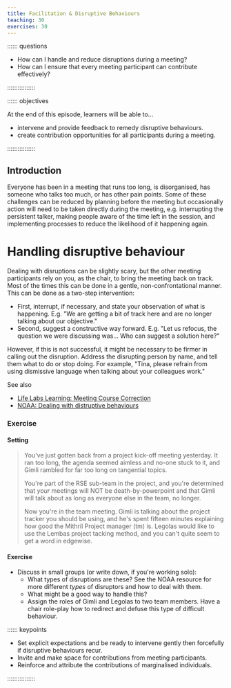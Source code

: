 ```yaml
---
title: Facilitation & Disruptive Behaviours
teaching: 30
exercises: 30
---
```


:::::: questions

* How can I handle and reduce disruptions during a meeting?
* How can I ensure that every meeting participant can contribute effectively?

::::::::::::::::


:::::: objectives

At the end of this episode, learners will be able to...

* intervene and provide feedback to remedy disruptive behaviours.
* create contribution opportunities for all participants during a meeting.

::::::::::::::::

## Introduction

Everyone has been in a meeting that runs too long, is disorganised, has someone who talks too much, or has other pain points. Some of these challenges can be reduced by planning before the meeting but occasionally action will need to be taken directly during the meeting, e.g. interrupting the persistent talker, making people aware of the time left in the session, and implementing processes to reduce the likelihood of it happening again. 

# Handling disruptive behaviour

Dealing with disruptions can be slightly scary, but the other meeting participants rely on you, as the chair, to bring the meeting back on track. Most of the times this can be done in a gentle, non-confrontational manner. This can be done as a two-step intervention:

- First, interrupt, if necessary, and state your observation of what is happening. E.g. "We are getting a bit of track here and are no longer talking about our objective."
- Second, suggest a constructive way forward. E.g. "Let us refocus, the question we were discussing was... Who can suggest a solution here?"

However, if this is not successful, it might be necessary to be firmer in calling out the disruption. Address the disrupting person by name, and tell them what to do or stop doing. For example, "Tina, please refrain from using dismissive language when talking about your colleagues work."

See also
- [Life Labs Learning: Meeting Course Correction](https://www.lifelabslearning.com/book/download/meeting-course-corrections)
- [NOAA: Dealing with distruptive behaviours](https://coast.noaa.gov/ddb/)


### Exercise

#### Setting

> You've just gotten back from a project kick-off meeting yesterday. It ran too long, the agenda seemed aimless and no-one stuck to it, and Gimli rambled for far too long on tangential topics. 
>
> You're part of the RSE sub-team in the project, and you're determined that _your_ meetings will NOT be death-by-powerpoint and that Gimli will talk about as long as everyone else in the team, no longer.
>
> Now you're _in_ the team meeting. Gimli is talking about the project tracker you should be using, and he's spent fifteen minutes explaining how good the Mithril Project manager (tm) is. Legolas would like to use the Lembas project tacking method, and you can't quite seem to get a word in edgewise. 

#### Exercise

- Discuss in small groups (or write down, if you're working solo): 
  - What types of disruptions are these? See the NOAA resource for more different _types_ of disruptors and how to deal with them. 
  - What might be a good way to handle this? 
  - Assign the roles of Gimli and Legolas to two team members. Have a chair role-play how to redirect and defuse this type of difficult behaviour. 



:::::: keypoints

* Set explicit expectations and be ready to intervene gently then forcefully if disruptive behaviours recur.
* Invite and make space for contributions from meeting participants.
* Reinforce and attribute the contributions of marginalised individuals.

::::::::::::::::


